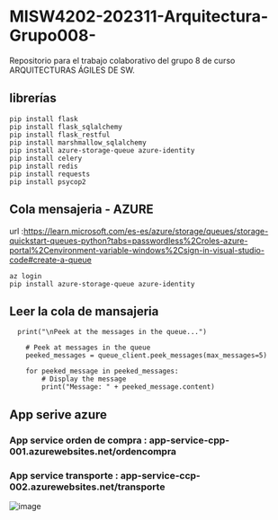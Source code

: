 # MISW4202-202311-Arquitectura-Grupo008-
Repositorio para el trabajo colaborativo del grupo 8 de curso ARQUITECTURAS ÁGILES DE SW.

## librerías
```
pip install flask
pip install flask_sqlalchemy
pip install flask_restful
pip install marshmallow_sqlalchemy
pip install azure-storage-queue azure-identity
pip install celery
pip install redis
pip install requests
pip install psycop2
```


## Cola mensajeria - AZURE

url :https://learn.microsoft.com/es-es/azure/storage/queues/storage-quickstart-queues-python?tabs=passwordless%2Croles-azure-portal%2Cenvironment-variable-windows%2Csign-in-visual-studio-code#create-a-queue

```
az login
pip install azure-storage-queue azure-identity
```
 ## Leer la cola de mansajeria
```
  print("\nPeek at the messages in the queue...")

    # Peek at messages in the queue
    peeked_messages = queue_client.peek_messages(max_messages=5)

    for peeked_message in peeked_messages:
        # Display the message
        print("Message: " + peeked_message.content)
```

## App serive azure
### App service orden de compra : app-service-cpp-001.azurewebsites.net/ordencompra
### App service transporte : app-service-ccp-002.azurewebsites.net/transporte

![image](https://user-images.githubusercontent.com/60898371/221377028-e5304cad-1dcb-4ea8-a602-da14f8b3c131.png)

